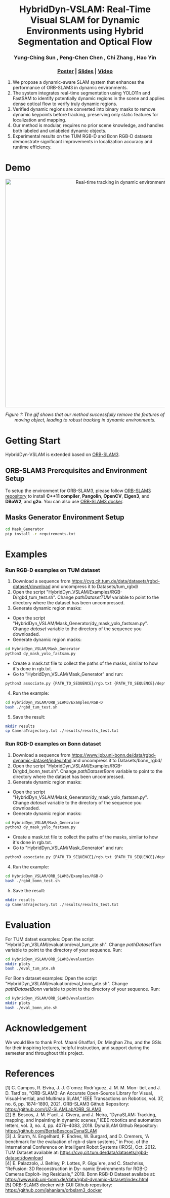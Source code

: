 <p align="center">

  <h1 align="center">HybridDyn-VSLAM: Real-Time Visual SLAM for Dynamic Environments using Hybrid Segmentation and Optical Flow</h1>
  <h3 align="center">
    <strong>Yung-Ching Sun</strong>
    ,
    <strong>Peng-Chen Chen</strong>
    ,
    <strong>Chi Zhang</strong>
    ,
    <strong>Hao Yin</strong>
  </h3>
  <h3 align="center"><a href="./doc/poster.pdf">Poster</a> | <a href="./doc/slides.pdf">Slides</a> | <a href="./media/presentation.mp4">Video</a></h3>
  <div align="center"></div>
</p>

1. We propose a dynamic-aware SLAM system that enhances the performance of ORB-SLAM3 in dynamic environments.
2. The system integrates real-time segmentation using YOLO11n and FastSAM to identify potentially dynamic regions in the scene and applies dense optical flow to verify truly dynamic regions.
3. Verified dynamic regions are converted into binary masks to remove dynamic keypoints before tracking, preserving only static features for localization and mapping.
4. Our method is modular, requires no prior scene knowledge, and handles both labeled and unlabeled dynamic objects.
5. Experimental results on the TUM RGB-D and Bonn RGB-D datasets demonstrate significant improvements in localization accuracy and runtime efficiency.

<!-- ## Abstract
In dynamic environments, traditional SLAM systems struggle to maintain accurate localization and mapping due to the presence of moving objects that violate the static-world assumption. To address this challenge, we propose a robust and modular dynamic SLAM framework that enhances ORB-SLAM3 by integrating real-time dynamic region segmentation and optical flow-based motion analysis. Our method leverages FastSAM and YOLO11n-seg to detect potentially dynamic regions, which are further refined using dense optical flow to identify true motion. These dynamic regions are masked to exclude moving region feature points before SLAM processing, enabling improved camera trajectory tracking. Experimental results on the TUM RGB-D and Bonn RGB-D datasets demonstrate significant improvements in localization accuracy and runtime efficiency, achieving real-time performance without requiring prior knowledge of object classes. -->

# Demo
<p align="center">
  <img src="media/tracking_demo.gif" alt="Real-time tracking in dynamic environments" width="720"/>
</p>
<p align="center"><em>Figure 1: The gif shows that our method successfully remove the features of moving object, leading to robust tracking in dynamic environments. </em></p>


# Getting Start
HybridDyn-VSLAM is extended based on [ORB-SLAM3](https://github.com/UZ-SLAMLab/ORB_SLAM3).

## ORB-SLAM3 Prerequisites and Environment Setup
To setup the environment for ORB-SLAM3, please follow [ORB-SLAM3 repository](https://github.com/UZ-SLAMLab/ORB_SLAM3) to install **C++11 compiler**, **Pangolin**, **OpenCV**, **Eigen3**, and **DBoW2**, and **g2o**. You can also use [ORB-SLAM3 docker](https://github.com/jahaniam/orbslam3_docker).<br> 

<!-- ### 1. Build ORB-SLAM3 docker container
Run
```bash
./build_container_cpu.sh
```
or
```bash
./build_container_cuda.sh
```
depending on your machine.

### 2. Run ORB-SLAM3 docker image
```bash
docker exec -it orbslam3 bash
``` -->

## Masks Generator Environment Setup
```bash
cd Mask_Generator
pip install -r requirements.txt
```

# Examples
### Run RGB-D examples on TUM dataset
1. Download a sequence from https://cvg.cit.tum.de/data/datasets/rgbd-dataset/download and uncompress it to Datasets/tum_rgbd/
2. Open the script "HybridDyn_VSLAM/Examples/RGB-D/rgbd_tum_test.sh". Change *pathDatasetTUM* variable to point to the directory where the dataset has been uncompressed.
3. Generate dynamic region masks: 
- Open the script "HybridDyn_VSLAM/Mask_Generator/dy_mask_yolo_fastsam.py". Change *dataset* variable to the directory of the sequence you downloaded. 
- Generate dynamic region masks:
```bash
cd HybridDyn_VSLAM/Mask_Generator
python3 dy_mask_yolo_fastsam.py
```
- Create a mask.txt file to collect the paths of the masks, similar to how it's done in rgb.txt.
- Go to "HybridDyn_VSLAM/Mask_Generator" and run:
```bash
python3 associate.py {PATH_TO_SEQUENCE}/rgb.txt {PATH_TO_SEQUENCE}/depth.txt {PATH_TO_SEQUENCE}/mask.txt > tum_example.txt
```
4. Run the example:
```bash
cd HybridDyn_VSLAM/ORB_SLAM3/Examples/RGB-D
bash ./rgbd_tum_test.sh
```
5. Save the result:
```bash
mkdir results
cp CameraTrajectory.txt ./results/results_test.txt
```
### Run RGB-D examples on Bonn dataset
1. Download a sequence from https://www.ipb.uni-bonn.de/data/rgbd-dynamic-dataset/index.html and uncompress it to Datasets/bonn_rgbd/
2. Open the script "HybridDyn_VSLAM/Examples/RGB-D/rgbd_bonn_test.sh". Change *pathDatasetBonn* variable to point to the directory where the dataset has been uncompressed.
3. Generate dynamic region masks: 
- Open the script "HybridDyn_VSLAM/Mask_Generator/dy_mask_yolo_fastsam.py". Change *dataset* variable to the directory of the sequence you downloaded. 
- Generate dynamic region masks:
```bash
cd HybridDyn_VSLAM/Mask_Generator
python3 dy_mask_yolo_fastsam.py
```
- Create a mask.txt file to collect the paths of the masks, similar to how it's done in rgb.txt.
- Go to "HybridDyn_VSLAM/Mask_Generator" and run:
```bash
python3 associate.py {PATH_TO_SEQUENCE}/rgb.txt {PATH_TO_SEQUENCE}/depth.txt {PATH_TO_SEQUENCE}/mask.txt > tum_example.txt
```
4. Run the example:
```bash
cd HybridDyn_VSLAM/ORB_SLAM3/Examples/RGB-D
bash ./rgbd_bonn_test.sh
```
5. Save the result:
```bash
mkdir results
cp CameraTrajectory.txt ./results/results_test.txt
```
# Evaluation
For TUM datset examples: Open the script "HybridDyn_VSLAM/evaluation/eval_tum_ate.sh". Change *pathDatasetTum* variable to point to the directory of your sequence. Run:
```bash
cd HybridDyn_VSLAM/ORB_SLAM3/evaluation
mkdir plots
bash ./eval_tum_ate.sh
```
For Bonn dataset examples: Open the script "HybridDyn_VSLAM/evaluation/eval_bonn_ate.sh". Change *pathDatasetBonn* variable to point to the directory of your sequence. Run:
```bash
cd HybridDyn_VSLAM/ORB_SLAM3/evaluation
mkdir plots
bash ./eval_bonn_ate.sh
```
<!-- # Demo
<p align="center">
  <img src="media/tracking_demo.gif" alt="Real-time tracking in dynamic environments" width="720"/>
</p>
<p align="center"><em>Figure 1: The gif shows that our method successfully remove the features of moving object, leading to robust tracking in dynamic environments. </em></p>  -->

# Acknowledgement
We would like to thank Prof. Maani Ghaffari, Dr. Minghan Zhu, and the GSIs for their inspiring lectures, helpful instruction, and support during the semester and throughout this project. 

# References
[1] C. Campos, R. Elvira, J. J. G´omez Rodr´ıguez, J. M. M. Mon-
tiel, and J. D. Tard´os, “ORB-SLAM3: An Accurate Open-Source
Library for Visual, Visual–Inertial, and Multimap SLAM,” IEEE
Transactions on Robotics, vol. 37, no. 6, pp. 1874–1890, 2021. ORB-SLAM3 Github Repository: https://github.com/UZ-SLAMLab/ORB_SLAM3<br>
[2] B. Bescos, J. M. F´acil, J. Civera, and J. Neira,
“DynaSLAM: Tracking, mapping, and inpainting in
dynamic scenes,” IEEE robotics and automation
letters, vol. 3, no. 4, pp. 4076–4083, 2018. DynaSLAM Github Repository: https://github.com/BertaBescos/DynaSLAM<br>
[3] J. Sturm, N. Engelhard, F. Endres, W. Burgard, and
D. Cremers, “A benchmark for the evaluation of
rgb-d slam systems,” in Proc. of the International
Conference on Intelligent Robot Systems (IROS),
Oct. 2012. TUM Dataset available at: https://cvg.cit.tum.de/data/datasets/rgbd-dataset/download<br>
[4] E. Palazzolo, J. Behley, P. Lottes, P. Gigu`ere, and
C. Stachniss, “ReFusion: 3D Reconstruction in Dy-
namic Environments for RGB-D Cameras Exploit-
ing Residuals,” 2019. Bonn RGB-D Dataset availabe at: https://www.ipb.uni-bonn.de/data/rgbd-dynamic-dataset/index.html<br>
[5] ORB-SLAM3 docker with GUI Github repository: https://github.com/jahaniam/orbslam3_docker
